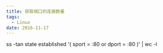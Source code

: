 ```yaml
---
title: 获取端口的连接数量
tags:
  - Linux
date: 2016-11-17
---
```


ss -tan state established '( sport = :80 or dport = :80 )' | wc -l